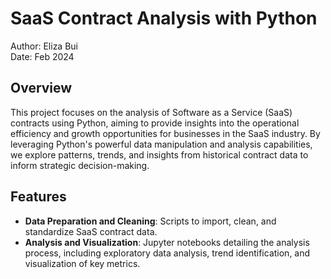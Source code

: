 # SaaS Contract Analysis with Python

Author: Eliza Bui <br />
Date: Feb 2024

## Overview
This project focuses on the analysis of Software as a Service (SaaS) contracts using Python, aiming to provide insights into the operational efficiency and growth opportunities for businesses in the SaaS industry. 
By leveraging Python's powerful data manipulation and analysis capabilities, we explore patterns, trends, and insights from historical contract data to inform strategic decision-making.

## Features
- **Data Preparation and Cleaning**: Scripts to import, clean, and standardize SaaS contract data.
- **Analysis and Visualization**: Jupyter notebooks detailing the analysis process, including exploratory data analysis, trend identification, and visualization of key metrics.
